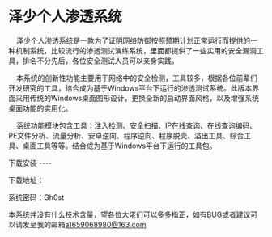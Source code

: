 # 泽少个人渗透系统
  <p> &nbsp;&nbsp;&nbsp;&nbsp;泽少个人渗透系统是一款为了证明网络防御按照预期计划正常运行而提供的一种机制系统，比较流行的渗透测试演练系统，里面都提供了一些实用的安全漏洞工具，排名不分先后，各位安全测试人员可以亲身实践。</p>
  <p> &nbsp;&nbsp;&nbsp;&nbsp;本系统的创新性功能主要用于网络中的安全检测，工具较多，根据各位前辈们开发研究的工具，结合成为基于Windows平台下运行的渗透测试系统。此版本界面采用传统的Windows桌面图形设计，更换全新的启动界面风格，以及增强系统桌面功能的实用化。</p>
  <p> &nbsp;&nbsp;&nbsp;&nbsp;系统功能模块包含工具：注入检测、安全扫描、IP在线查询、在线查询编码、PE文件分析、流量分析、安卓逆向、程序逆向、程序脱壳、溢出工具、综合工具、桌面工具等等。结合成为基于Windows平台下运行的工具包。</p>
下载安装
----
  <p>下载地址： </p>
  <p>系统密码：Gh0st</p>
  <p>本系统并没有什么技术含量，望各位大佬们可以多多指正，如有BUG或者建议可以请发至我的邮箱<a href="mailto:a1659068980@163.com">a1659068980@163.com</a></p>
